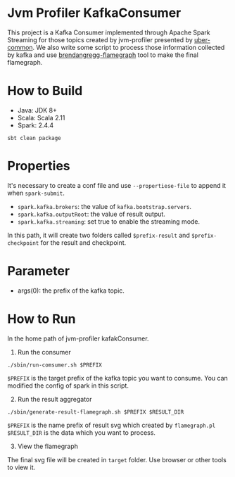 Jvm Profiler KafkaConsumer
===

This project is a Kafka Consumer implemented through Apache Spark Streaming for those topics created
by jvm-profiler presented by [uber-common](https://github.com/uber-common/jvm-profiler).
We also write some script to process those information collected by kafka and
use [brendangregg-flamegraph](https://github.com/brendangregg/FlameGraph) tool to make the final flamegraph.

# How to Build

- Java: JDK 8+
- Scala: Scala 2.11
- Spark: 2.4.4

```shell
sbt clean package
```

# Properties

It's necessary to create a conf file and use `--propertiese-file` to append it when `spark-submit`.

- `spark.kafka.brokers`: the value of `kafka.bootstrap.servers`.
- `spark.kafka.outputRoot`: the value of result output.
- `spark.kafka.streaming`: set true to enable the streaming mode.

In this path, it will create two folders called `$prefix-result` and `$prefix-checkpoint` for the result and checkpoint.

# Parameter

- args(0): the prefix of the kafka topic.

# How to Run

In the home path of jvm-profiler kafakConsumer.

1. Run the consumer

```shell
./sbin/run-comsumer.sh $PREFIX
```

`$PREFIX` is the target prefix of the kafka topic you want to consume.
You can modified the config of spark in this script.

2. Run the result aggregator

```shell
./sbin/generate-result-flamegraph.sh $PREFIX $RESULT_DIR
```

`$PREFIX` is the name prefix of result svg which created by `flamegraph.pl`
`$RESULT_DIR` is the data which you want to process.

3. View the flamegraph

The final svg file will be created in `target` folder.
Use browser or other tools to view it.
